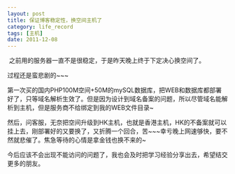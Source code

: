 ```yaml
---
layout: post
title: 保证博客稳定性，换空间主机了
category: life_record
tags: [主机]
date: 2011-12-08
---
```

<p>&nbsp;之前用的服务器一直不是很稳定，于是昨天晚上终于下定决心换空间了。</p>
<p>过程还是蛮悲剧的~~~</p>
<p>第一次买的国内PHP100M空间+50M的mySQL数据库，把WEB和数据库都部署好了，只等域名解析生效了。但是因为设计到域名备案的问题，所以尽管域名能解析到主机，但是服务商不给绑定到我的WEB文件目录~</p>
<p>然后，问客服，无奈把空间升级到HK主机，也就是香港主机，HK的不备案就可以挂上去，刚部署好的又要换了，又折腾一个回合，苦~~~幸亏晚上网速够快，要不然就悲催了。焦急等待的心情是拿金钱也换不来的~</p>
<p>今后应该不会出现不能访问的问题了，我也会及时把学习经验分享出去，希望结交更多的朋友。</p>
